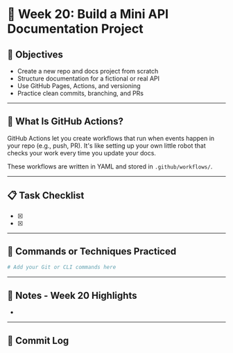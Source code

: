 # 📘 Week 20: Build a Mini API Documentation Project

## 🎯 Objectives

- Create a new repo and docs project from scratch
- Structure documentation for a fictional or real API
- Use GitHub Pages, Actions, and versioning
- Practice clean commits, branching, and PRs
  
---

## 🧠 What Is GitHub Actions?

GitHub Actions let you create workflows that run when events happen in your repo (e.g., push, PR). It's like setting up your own little robot that checks your work every time you update your docs.

These workflows are written in YAML and stored in   `.github/workflows/`.

---

## 📋 Task Checklist

- [x]  
- [x]   

---

## 🧪 Commands or Techniques Practiced

```bash
# Add your Git or CLI commands here
```

---

## 📝 Notes - Week 20 Highlights

-  

---

## 🔁 Commit Log

